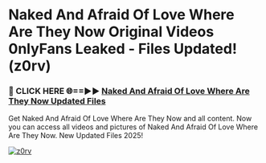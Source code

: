 # Naked And Afraid Of Love Where Are They Now Original Videos 0nlyFans Leaked - Files Updated! (z0rv)

<h3>🔴 CLICK HERE 🌐==►► <a href="https://tinyurl.com/up5wt9bj" rel="nofollow">Naked And Afraid Of Love Where Are They Now Updated Files</a></h3>

Get Naked And Afraid Of Love Where Are They Now and all content. Now you can access all videos and pictures of Naked And Afraid Of Love Where Are They Now. New Updated Files 2025!

[![z0rv](https://i.imgur.com/ABiUzMV.gif)](https://tinyurl.com/up5wt9bj)
